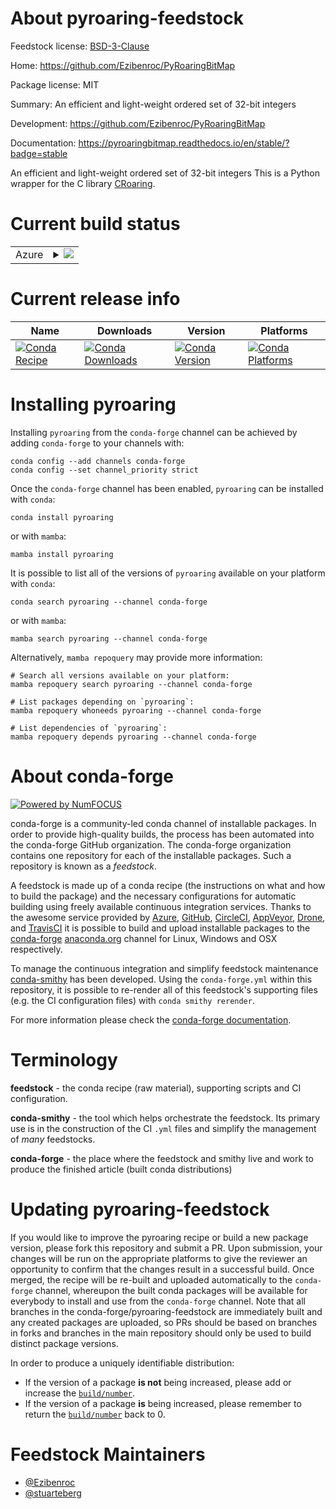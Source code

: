 About pyroaring-feedstock
=========================

Feedstock license: [BSD-3-Clause](https://github.com/conda-forge/pyroaring-feedstock/blob/main/LICENSE.txt)

Home: https://github.com/Ezibenroc/PyRoaringBitMap

Package license: MIT

Summary: An efficient and light-weight ordered set of 32-bit integers

Development: https://github.com/Ezibenroc/PyRoaringBitMap

Documentation: https://pyroaringbitmap.readthedocs.io/en/stable/?badge=stable

An efficient and light-weight ordered set of 32-bit integers
This is a Python wrapper for the C library [CRoaring][1].

[1]: https://github.com/RoaringBitmap/CRoaring


Current build status
====================


<table>
    
  <tr>
    <td>Azure</td>
    <td>
      <details>
        <summary>
          <a href="https://dev.azure.com/conda-forge/feedstock-builds/_build/latest?definitionId=10060&branchName=main">
            <img src="https://dev.azure.com/conda-forge/feedstock-builds/_apis/build/status/pyroaring-feedstock?branchName=main">
          </a>
        </summary>
        <table>
          <thead><tr><th>Variant</th><th>Status</th></tr></thead>
          <tbody><tr>
              <td>linux_64_python3.10.____cpython</td>
              <td>
                <a href="https://dev.azure.com/conda-forge/feedstock-builds/_build/latest?definitionId=10060&branchName=main">
                  <img src="https://dev.azure.com/conda-forge/feedstock-builds/_apis/build/status/pyroaring-feedstock?branchName=main&jobName=linux&configuration=linux%20linux_64_python3.10.____cpython" alt="variant">
                </a>
              </td>
            </tr><tr>
              <td>linux_64_python3.11.____cpython</td>
              <td>
                <a href="https://dev.azure.com/conda-forge/feedstock-builds/_build/latest?definitionId=10060&branchName=main">
                  <img src="https://dev.azure.com/conda-forge/feedstock-builds/_apis/build/status/pyroaring-feedstock?branchName=main&jobName=linux&configuration=linux%20linux_64_python3.11.____cpython" alt="variant">
                </a>
              </td>
            </tr><tr>
              <td>linux_64_python3.12.____cpython</td>
              <td>
                <a href="https://dev.azure.com/conda-forge/feedstock-builds/_build/latest?definitionId=10060&branchName=main">
                  <img src="https://dev.azure.com/conda-forge/feedstock-builds/_apis/build/status/pyroaring-feedstock?branchName=main&jobName=linux&configuration=linux%20linux_64_python3.12.____cpython" alt="variant">
                </a>
              </td>
            </tr><tr>
              <td>linux_64_python3.13.____cp313</td>
              <td>
                <a href="https://dev.azure.com/conda-forge/feedstock-builds/_build/latest?definitionId=10060&branchName=main">
                  <img src="https://dev.azure.com/conda-forge/feedstock-builds/_apis/build/status/pyroaring-feedstock?branchName=main&jobName=linux&configuration=linux%20linux_64_python3.13.____cp313" alt="variant">
                </a>
              </td>
            </tr><tr>
              <td>linux_64_python3.9.____cpython</td>
              <td>
                <a href="https://dev.azure.com/conda-forge/feedstock-builds/_build/latest?definitionId=10060&branchName=main">
                  <img src="https://dev.azure.com/conda-forge/feedstock-builds/_apis/build/status/pyroaring-feedstock?branchName=main&jobName=linux&configuration=linux%20linux_64_python3.9.____cpython" alt="variant">
                </a>
              </td>
            </tr><tr>
              <td>osx_64_python3.10.____cpython</td>
              <td>
                <a href="https://dev.azure.com/conda-forge/feedstock-builds/_build/latest?definitionId=10060&branchName=main">
                  <img src="https://dev.azure.com/conda-forge/feedstock-builds/_apis/build/status/pyroaring-feedstock?branchName=main&jobName=osx&configuration=osx%20osx_64_python3.10.____cpython" alt="variant">
                </a>
              </td>
            </tr><tr>
              <td>osx_64_python3.11.____cpython</td>
              <td>
                <a href="https://dev.azure.com/conda-forge/feedstock-builds/_build/latest?definitionId=10060&branchName=main">
                  <img src="https://dev.azure.com/conda-forge/feedstock-builds/_apis/build/status/pyroaring-feedstock?branchName=main&jobName=osx&configuration=osx%20osx_64_python3.11.____cpython" alt="variant">
                </a>
              </td>
            </tr><tr>
              <td>osx_64_python3.12.____cpython</td>
              <td>
                <a href="https://dev.azure.com/conda-forge/feedstock-builds/_build/latest?definitionId=10060&branchName=main">
                  <img src="https://dev.azure.com/conda-forge/feedstock-builds/_apis/build/status/pyroaring-feedstock?branchName=main&jobName=osx&configuration=osx%20osx_64_python3.12.____cpython" alt="variant">
                </a>
              </td>
            </tr><tr>
              <td>osx_64_python3.13.____cp313</td>
              <td>
                <a href="https://dev.azure.com/conda-forge/feedstock-builds/_build/latest?definitionId=10060&branchName=main">
                  <img src="https://dev.azure.com/conda-forge/feedstock-builds/_apis/build/status/pyroaring-feedstock?branchName=main&jobName=osx&configuration=osx%20osx_64_python3.13.____cp313" alt="variant">
                </a>
              </td>
            </tr><tr>
              <td>osx_64_python3.9.____cpython</td>
              <td>
                <a href="https://dev.azure.com/conda-forge/feedstock-builds/_build/latest?definitionId=10060&branchName=main">
                  <img src="https://dev.azure.com/conda-forge/feedstock-builds/_apis/build/status/pyroaring-feedstock?branchName=main&jobName=osx&configuration=osx%20osx_64_python3.9.____cpython" alt="variant">
                </a>
              </td>
            </tr><tr>
              <td>osx_arm64_python3.10.____cpython</td>
              <td>
                <a href="https://dev.azure.com/conda-forge/feedstock-builds/_build/latest?definitionId=10060&branchName=main">
                  <img src="https://dev.azure.com/conda-forge/feedstock-builds/_apis/build/status/pyroaring-feedstock?branchName=main&jobName=osx&configuration=osx%20osx_arm64_python3.10.____cpython" alt="variant">
                </a>
              </td>
            </tr><tr>
              <td>osx_arm64_python3.11.____cpython</td>
              <td>
                <a href="https://dev.azure.com/conda-forge/feedstock-builds/_build/latest?definitionId=10060&branchName=main">
                  <img src="https://dev.azure.com/conda-forge/feedstock-builds/_apis/build/status/pyroaring-feedstock?branchName=main&jobName=osx&configuration=osx%20osx_arm64_python3.11.____cpython" alt="variant">
                </a>
              </td>
            </tr><tr>
              <td>osx_arm64_python3.12.____cpython</td>
              <td>
                <a href="https://dev.azure.com/conda-forge/feedstock-builds/_build/latest?definitionId=10060&branchName=main">
                  <img src="https://dev.azure.com/conda-forge/feedstock-builds/_apis/build/status/pyroaring-feedstock?branchName=main&jobName=osx&configuration=osx%20osx_arm64_python3.12.____cpython" alt="variant">
                </a>
              </td>
            </tr><tr>
              <td>osx_arm64_python3.13.____cp313</td>
              <td>
                <a href="https://dev.azure.com/conda-forge/feedstock-builds/_build/latest?definitionId=10060&branchName=main">
                  <img src="https://dev.azure.com/conda-forge/feedstock-builds/_apis/build/status/pyroaring-feedstock?branchName=main&jobName=osx&configuration=osx%20osx_arm64_python3.13.____cp313" alt="variant">
                </a>
              </td>
            </tr><tr>
              <td>osx_arm64_python3.9.____cpython</td>
              <td>
                <a href="https://dev.azure.com/conda-forge/feedstock-builds/_build/latest?definitionId=10060&branchName=main">
                  <img src="https://dev.azure.com/conda-forge/feedstock-builds/_apis/build/status/pyroaring-feedstock?branchName=main&jobName=osx&configuration=osx%20osx_arm64_python3.9.____cpython" alt="variant">
                </a>
              </td>
            </tr><tr>
              <td>win_64_python3.10.____cpython</td>
              <td>
                <a href="https://dev.azure.com/conda-forge/feedstock-builds/_build/latest?definitionId=10060&branchName=main">
                  <img src="https://dev.azure.com/conda-forge/feedstock-builds/_apis/build/status/pyroaring-feedstock?branchName=main&jobName=win&configuration=win%20win_64_python3.10.____cpython" alt="variant">
                </a>
              </td>
            </tr><tr>
              <td>win_64_python3.11.____cpython</td>
              <td>
                <a href="https://dev.azure.com/conda-forge/feedstock-builds/_build/latest?definitionId=10060&branchName=main">
                  <img src="https://dev.azure.com/conda-forge/feedstock-builds/_apis/build/status/pyroaring-feedstock?branchName=main&jobName=win&configuration=win%20win_64_python3.11.____cpython" alt="variant">
                </a>
              </td>
            </tr><tr>
              <td>win_64_python3.12.____cpython</td>
              <td>
                <a href="https://dev.azure.com/conda-forge/feedstock-builds/_build/latest?definitionId=10060&branchName=main">
                  <img src="https://dev.azure.com/conda-forge/feedstock-builds/_apis/build/status/pyroaring-feedstock?branchName=main&jobName=win&configuration=win%20win_64_python3.12.____cpython" alt="variant">
                </a>
              </td>
            </tr><tr>
              <td>win_64_python3.13.____cp313</td>
              <td>
                <a href="https://dev.azure.com/conda-forge/feedstock-builds/_build/latest?definitionId=10060&branchName=main">
                  <img src="https://dev.azure.com/conda-forge/feedstock-builds/_apis/build/status/pyroaring-feedstock?branchName=main&jobName=win&configuration=win%20win_64_python3.13.____cp313" alt="variant">
                </a>
              </td>
            </tr><tr>
              <td>win_64_python3.9.____cpython</td>
              <td>
                <a href="https://dev.azure.com/conda-forge/feedstock-builds/_build/latest?definitionId=10060&branchName=main">
                  <img src="https://dev.azure.com/conda-forge/feedstock-builds/_apis/build/status/pyroaring-feedstock?branchName=main&jobName=win&configuration=win%20win_64_python3.9.____cpython" alt="variant">
                </a>
              </td>
            </tr>
          </tbody>
        </table>
      </details>
    </td>
  </tr>
</table>

Current release info
====================

| Name | Downloads | Version | Platforms |
| --- | --- | --- | --- |
| [![Conda Recipe](https://img.shields.io/badge/recipe-pyroaring-green.svg)](https://anaconda.org/conda-forge/pyroaring) | [![Conda Downloads](https://img.shields.io/conda/dn/conda-forge/pyroaring.svg)](https://anaconda.org/conda-forge/pyroaring) | [![Conda Version](https://img.shields.io/conda/vn/conda-forge/pyroaring.svg)](https://anaconda.org/conda-forge/pyroaring) | [![Conda Platforms](https://img.shields.io/conda/pn/conda-forge/pyroaring.svg)](https://anaconda.org/conda-forge/pyroaring) |

Installing pyroaring
====================

Installing `pyroaring` from the `conda-forge` channel can be achieved by adding `conda-forge` to your channels with:

```
conda config --add channels conda-forge
conda config --set channel_priority strict
```

Once the `conda-forge` channel has been enabled, `pyroaring` can be installed with `conda`:

```
conda install pyroaring
```

or with `mamba`:

```
mamba install pyroaring
```

It is possible to list all of the versions of `pyroaring` available on your platform with `conda`:

```
conda search pyroaring --channel conda-forge
```

or with `mamba`:

```
mamba search pyroaring --channel conda-forge
```

Alternatively, `mamba repoquery` may provide more information:

```
# Search all versions available on your platform:
mamba repoquery search pyroaring --channel conda-forge

# List packages depending on `pyroaring`:
mamba repoquery whoneeds pyroaring --channel conda-forge

# List dependencies of `pyroaring`:
mamba repoquery depends pyroaring --channel conda-forge
```


About conda-forge
=================

[![Powered by
NumFOCUS](https://img.shields.io/badge/powered%20by-NumFOCUS-orange.svg?style=flat&colorA=E1523D&colorB=007D8A)](https://numfocus.org)

conda-forge is a community-led conda channel of installable packages.
In order to provide high-quality builds, the process has been automated into the
conda-forge GitHub organization. The conda-forge organization contains one repository
for each of the installable packages. Such a repository is known as a *feedstock*.

A feedstock is made up of a conda recipe (the instructions on what and how to build
the package) and the necessary configurations for automatic building using freely
available continuous integration services. Thanks to the awesome service provided by
[Azure](https://azure.microsoft.com/en-us/services/devops/), [GitHub](https://github.com/),
[CircleCI](https://circleci.com/), [AppVeyor](https://www.appveyor.com/),
[Drone](https://cloud.drone.io/welcome), and [TravisCI](https://travis-ci.com/)
it is possible to build and upload installable packages to the
[conda-forge](https://anaconda.org/conda-forge) [anaconda.org](https://anaconda.org/)
channel for Linux, Windows and OSX respectively.

To manage the continuous integration and simplify feedstock maintenance
[conda-smithy](https://github.com/conda-forge/conda-smithy) has been developed.
Using the ``conda-forge.yml`` within this repository, it is possible to re-render all of
this feedstock's supporting files (e.g. the CI configuration files) with ``conda smithy rerender``.

For more information please check the [conda-forge documentation](https://conda-forge.org/docs/).

Terminology
===========

**feedstock** - the conda recipe (raw material), supporting scripts and CI configuration.

**conda-smithy** - the tool which helps orchestrate the feedstock.
                   Its primary use is in the construction of the CI ``.yml`` files
                   and simplify the management of *many* feedstocks.

**conda-forge** - the place where the feedstock and smithy live and work to
                  produce the finished article (built conda distributions)


Updating pyroaring-feedstock
============================

If you would like to improve the pyroaring recipe or build a new
package version, please fork this repository and submit a PR. Upon submission,
your changes will be run on the appropriate platforms to give the reviewer an
opportunity to confirm that the changes result in a successful build. Once
merged, the recipe will be re-built and uploaded automatically to the
`conda-forge` channel, whereupon the built conda packages will be available for
everybody to install and use from the `conda-forge` channel.
Note that all branches in the conda-forge/pyroaring-feedstock are
immediately built and any created packages are uploaded, so PRs should be based
on branches in forks and branches in the main repository should only be used to
build distinct package versions.

In order to produce a uniquely identifiable distribution:
 * If the version of a package **is not** being increased, please add or increase
   the [``build/number``](https://docs.conda.io/projects/conda-build/en/latest/resources/define-metadata.html#build-number-and-string).
 * If the version of a package **is** being increased, please remember to return
   the [``build/number``](https://docs.conda.io/projects/conda-build/en/latest/resources/define-metadata.html#build-number-and-string)
   back to 0.

Feedstock Maintainers
=====================

* [@Ezibenroc](https://github.com/Ezibenroc/)
* [@stuarteberg](https://github.com/stuarteberg/)

